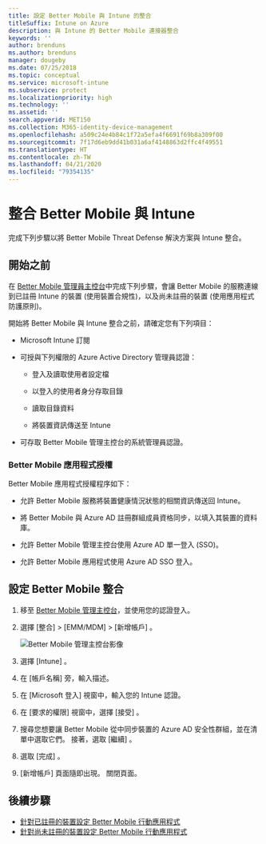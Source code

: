 ```yaml
---
title: 設定 Better Mobile 與 Intune 的整合
titleSuffix: Intune on Azure
description: 與 Intune 的 Better Mobile 連接器整合
keywords: ''
author: brenduns
ms.author: brenduns
manager: dougeby
ms.date: 07/25/2018
ms.topic: conceptual
ms.service: microsoft-intune
ms.subservice: protect
ms.localizationpriority: high
ms.technology: ''
ms.assetid: ''
search.appverid: MET150
ms.collection: M365-identity-device-management
ms.openlocfilehash: a509c24e4b84c1f72a5efa4f6691f69b8a309f00
ms.sourcegitcommit: 7f17d6eb9dd41b031a6af4148863d2ffc4f49551
ms.translationtype: HT
ms.contentlocale: zh-TW
ms.lasthandoff: 04/21/2020
ms.locfileid: "79354135"
---
```

# <a name="integrate-better-mobile-with-intune"></a>整合 Better Mobile 與 Intune

完成下列步驟以將 Better Mobile Threat Defense 解決方案與 Intune 整合。

## <a name="before-you-begin"></a>開始之前

在 [Better Mobile 管理員主控台](https://aad.bmobi.net)中完成下列步驟，會讓 Better Mobile 的服務連線到已註冊 Intune 的裝置 (使用裝置合規性)，以及尚未註冊的裝置 (使用應用程式防護原則)。

開始將 Better Mobile 與 Intune 整合之前，請確定您有下列項目：

- Microsoft Intune 訂閱

- 可授與下列權限的 Azure Active Directory 管理員認證：

  - 登入及讀取使用者設定檔

  - 以登入的使用者身分存取目錄

  - 讀取目錄資料

  - 將裝置資訊傳送至 Intune

- 可存取 Better Mobile 管理主控台的系統管理員認證。

### <a name="better-mobile-app-authorization"></a>Better Mobile 應用程式授權

Better Mobile 應用程式授權程序如下：

- 允許 Better Mobile 服務將裝置健康情況狀態的相關資訊傳送回 Intune。

- 將 Better Mobile 與 Azure AD 註冊群組成員資格同步，以填入其裝置的資料庫。

- 允許 Better Mobile 管理主控台使用 Azure AD 單一登入 (SSO)。

- 允許 Better Mobile 應用程式使用 Azure AD SSO 登入。

## <a name="to-set-up-better-mobile-integration"></a>設定 Better Mobile 整合

1. 移至 [Better Mobile 管理主控台](https://aad.bmobi.net)，並使用您的認證登入。
2. 選擇 [整合]   > [EMM/MDM]   > [新增帳戶]  。

     ![Better Mobile 管理主控台影像](./media/better-mobile-mtd-connector-integration/better_mobile_console.png)

3. 選擇 [Intune]  。
4. 在 [帳戶名稱]  旁，輸入描述。
5. 在 [Microsoft 登入]  視窗中，輸入您的 Intune 認證。
6. 在 [要求的權限]  視窗中，選擇 [接受]  。
7. 搜尋您想要讓 Better Mobile 從中同步裝置的 Azure AD 安全性群組，並在清單中選取它們。 接著，選取 [繼續]  。
8. 選取 [完成]  。
9. [新增帳戶]  頁面隨即出現。 關閉頁面。

## <a name="next-steps"></a>後續步驟

- [針對已註冊的裝置設定 Better Mobile 行動應用程式](mtd-apps-ios-app-configuration-policy-add-assign.md)
- [針對尚未註冊的裝置設定 Better Mobile 行動應用程式](mtd-add-apps-unenrolled-devices.md)

